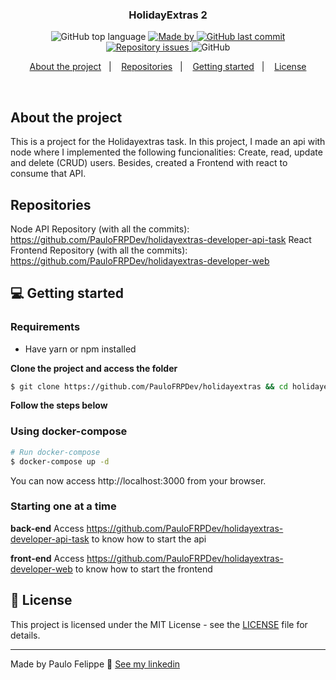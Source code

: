 <h3 align="center">
  HolidayExtras 2
</h3>

<p align="center">
  <img alt="GitHub top language" src="https://img.shields.io/github/languages/top/PauloFRPDev/holidayextras">

  <a href="https://www.linkedin.com/in/paulo-felippe-ribeiro-pinheiro/" target="_blank" rel="noopener noreferrer">
    <img alt="Made by" src="https://img.shields.io/badge/made%20by-Paulo%20Felippe-%23FF9000">
  </a>

  <a href="https://github.com/PauloFRPDev/holidayextras/commits/main">
    <img alt="GitHub last commit" src="https://img.shields.io/github/last-commit/PauloFRPDev/holidayextras">
  </a>

  <a href="https://github.com/PauloFRPDev/holidayextras/issues">
    <img alt="Repository issues" src="https://img.shields.io/github/issues/PauloFRPDev/holidayextras?color=%23FF9000">
  </a>

  <img alt="GitHub" src="https://img.shields.io/github/license/PauloFRPDev/holidayextras?color=%23FF9000">
</p>

<p align="center">
  <a href="#%EF%B8%8F-about-the-project">About the project</a>&nbsp;&nbsp;&nbsp;|&nbsp;&nbsp;&nbsp;
  <a href="#-repositories">Repositories</a>&nbsp;&nbsp;&nbsp;|&nbsp;&nbsp;&nbsp;
  <a href="#-getting-started">Getting started</a>&nbsp;&nbsp;&nbsp;|&nbsp;&nbsp;&nbsp;
  <a href="#-license">License</a>
</p>

</br>

## About the project

This is a project for the Holidayextras task. In this project, I made an api with node where I implemented the following funcionalities: Create, read, update and delete (CRUD) users. Besides, created a Frontend with react to consume that API.

## Repositories

Node API Repository (with all the commits): https://github.com/PauloFRPDev/holidayextras-developer-api-task
React Frontend Repository (with all the commits): https://github.com/PauloFRPDev/holidayextras-developer-web

## 💻 Getting started

### Requirements

- Have yarn or npm installed

**Clone the project and access the folder**

```bash
$ git clone https://github.com/PauloFRPDev/holidayextras && cd holidayextras
```

**Follow the steps below**

### Using docker-compose

```bash
# Run docker-compose
$ docker-compose up -d
```

You can now access http://localhost:3000 from your browser.

### Starting one at a time

**back-end**
Access https://github.com/PauloFRPDev/holidayextras-developer-api-task to know how to start the api

**front-end**
Access https://github.com/PauloFRPDev/holidayextras-developer-web to know how to start the frontend

## 📝 License

This project is licensed under the MIT License - see the [LICENSE](LICENSE) file for details.

---

Made by Paulo Felippe 👋 [See my linkedin](https://www.linkedin.com/in/paulo-felippe-ribeiro-pinheiro/)
